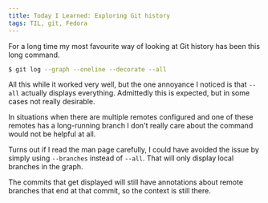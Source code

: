 ```yaml
---
title: Today I Learned: Exploring Git history
tags: TIL, git, Fedora
---
```


For a long time my most favourite way of looking at Git history has been this
long command.

```bash
$ git log --graph --oneline --decorate --all
```

All this while it worked very well, but the one annoyance I noticed is that
`--all` actually displays everything. Admittedly this is expected, but in some
cases not really desirable.

In situations when there are multiple remotes configured and one of these
remotes has a long-running branch I don't really care about the command would
not be helpful at all.

Turns out if I read the man page carefully, I could have avoided the issue by
simply using `--branches` instead of `--all`. That will only display local
branches in the graph.

The commits that get displayed will still have annotations about remote
branches that end at that commit, so the context is still there.
